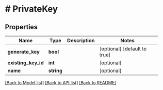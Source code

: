 # # PrivateKey

## Properties

Name | Type | Description | Notes
------------ | ------------- | ------------- | -------------
**generate_key** | **bool** |  | [optional] [default to true]
**existing_key_id** | **int** |  | [optional]
**name** | **string** |  | [optional]

[[Back to Model list]](../../README.md#models) [[Back to API list]](../../README.md#endpoints) [[Back to README]](../../README.md)

